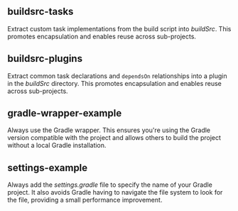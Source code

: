 ## buildsrc-tasks

Extract custom task implementations from the build script into *buildSrc*. This
promotes encapsulation and enables reuse across sub-projects.

## buildsrc-plugins

Extract common task declarations and `dependsOn` relationships into
a plugin in the *buildSrc* directory. This
promotes encapsulation and enables reuse across sub-projects.

## gradle-wrapper-example

Always use the Gradle wrapper. This ensures you're using the Gradle version
compatible with the project and allows others to build the project without
a local Gradle installation.

## settings-example

Always add the *settings.gradle* file to specify the name of your Gradle project.
It also avoids Gradle having to navigate the file system to look for the file,
providing a small performance improvement.
